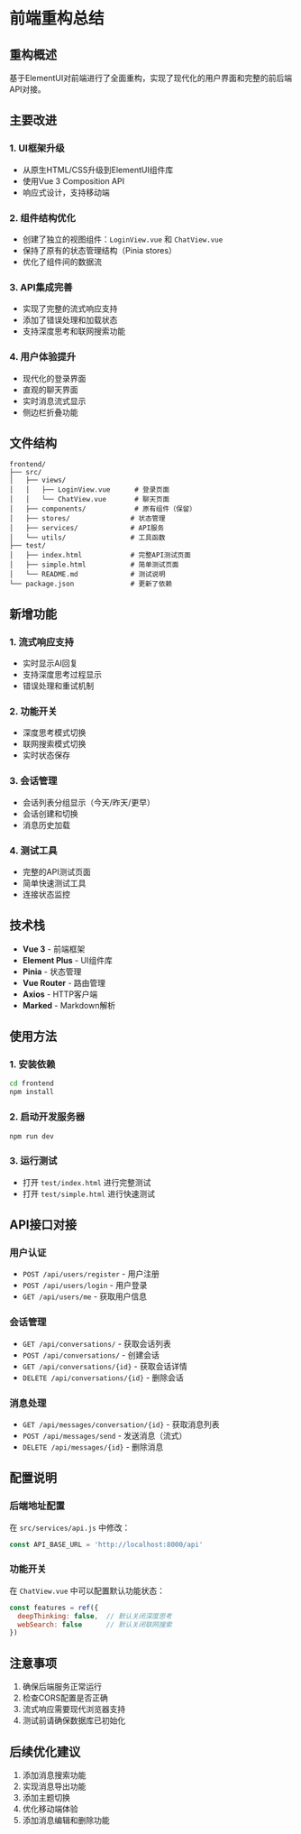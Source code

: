 # 前端重构总结

## 重构概述

基于ElementUI对前端进行了全面重构，实现了现代化的用户界面和完整的前后端API对接。

## 主要改进

### 1. UI框架升级
- 从原生HTML/CSS升级到ElementUI组件库
- 使用Vue 3 Composition API
- 响应式设计，支持移动端

### 2. 组件结构优化
- 创建了独立的视图组件：`LoginView.vue` 和 `ChatView.vue`
- 保持了原有的状态管理结构（Pinia stores）
- 优化了组件间的数据流

### 3. API集成完善
- 实现了完整的流式响应支持
- 添加了错误处理和加载状态
- 支持深度思考和联网搜索功能

### 4. 用户体验提升
- 现代化的登录界面
- 直观的聊天界面
- 实时消息流式显示
- 侧边栏折叠功能

## 文件结构

```
frontend/
├── src/
│   ├── views/
│   │   ├── LoginView.vue      # 登录页面
│   │   └── ChatView.vue       # 聊天页面
│   ├── components/            # 原有组件（保留）
│   ├── stores/               # 状态管理
│   ├── services/             # API服务
│   └── utils/                # 工具函数
├── test/
│   ├── index.html            # 完整API测试页面
│   ├── simple.html           # 简单测试页面
│   └── README.md             # 测试说明
└── package.json              # 更新了依赖
```

## 新增功能

### 1. 流式响应支持
- 实时显示AI回复
- 支持深度思考过程显示
- 错误处理和重试机制

### 2. 功能开关
- 深度思考模式切换
- 联网搜索模式切换
- 实时状态保存

### 3. 会话管理
- 会话列表分组显示（今天/昨天/更早）
- 会话创建和切换
- 消息历史加载

### 4. 测试工具
- 完整的API测试页面
- 简单快速测试工具
- 连接状态监控

## 技术栈

- **Vue 3** - 前端框架
- **Element Plus** - UI组件库
- **Pinia** - 状态管理
- **Vue Router** - 路由管理
- **Axios** - HTTP客户端
- **Marked** - Markdown解析

## 使用方法

### 1. 安装依赖
```bash
cd frontend
npm install
```

### 2. 启动开发服务器
```bash
npm run dev
```

### 3. 运行测试
- 打开 `test/index.html` 进行完整测试
- 打开 `test/simple.html` 进行快速测试

## API接口对接

### 用户认证
- `POST /api/users/register` - 用户注册
- `POST /api/users/login` - 用户登录
- `GET /api/users/me` - 获取用户信息

### 会话管理
- `GET /api/conversations/` - 获取会话列表
- `POST /api/conversations/` - 创建会话
- `GET /api/conversations/{id}` - 获取会话详情
- `DELETE /api/conversations/{id}` - 删除会话

### 消息处理
- `GET /api/messages/conversation/{id}` - 获取消息列表
- `POST /api/messages/send` - 发送消息（流式）
- `DELETE /api/messages/{id}` - 删除消息

## 配置说明

### 后端地址配置
在 `src/services/api.js` 中修改：
```javascript
const API_BASE_URL = 'http://localhost:8000/api'
```

### 功能开关
在 `ChatView.vue` 中可以配置默认功能状态：
```javascript
const features = ref({ 
  deepThinking: false,  // 默认关闭深度思考
  webSearch: false      // 默认关闭联网搜索
})
```

## 注意事项

1. 确保后端服务正常运行
2. 检查CORS配置是否正确
3. 流式响应需要现代浏览器支持
4. 测试前请确保数据库已初始化

## 后续优化建议

1. 添加消息搜索功能
2. 实现消息导出功能
3. 添加主题切换
4. 优化移动端体验
5. 添加消息编辑和删除功能
